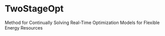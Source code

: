 # TwoStageOpt
Method for Continually Solving Real-Time Optimization Models for Flexible Energy Resources
